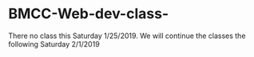 # BMCC-Web-dev-class-
There no class this Saturday 1/25/2019. We will continue the classes the following Saturday   2/1/2019 
